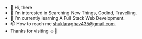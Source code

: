 - 👋 Hi, there 
- 👀 I’m interested in Searching New Things, Codind, Travelling.
- 🌱 I’m currently learning A Full Stack Web Development.
- 📫 How to reach me shuklaraghav435@gmail.com.
- Thanks for visiting  ☺️🙏

<!---
Raghav435/Raghav435 is a ✨ special ✨ repository because its `README.md` (this file) appears on your GitHub profile.
You can click the Preview link to take a look at your changes.
--->

